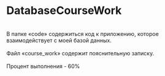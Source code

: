 # DatabaseCourseWork
<br>В папке «code» содержиться код к приложению, которое взаимодействует с моей базой данных.<br>
<br>Файл «course_work» содержит пояснительную  записку.<br>
<br>Процент выполнения - 60%<br>
